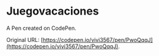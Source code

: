 # Juegovacaciones

A Pen created on CodePen.

Original URL: [https://codepen.io/vivi3567/pen/PwoQqqJ](https://codepen.io/vivi3567/pen/PwoQqqJ).

